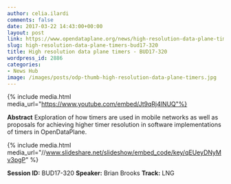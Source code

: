 ```yaml
---
author: celia.ilardi
comments: false
date: 2017-03-22 14:43:00+00:00
layout: post
link: https://www.opendataplane.org/news/high-resolution-data-plane-timers-bud17-320/
slug: high-resolution-data-plane-timers-bud17-320
title: High resolution data plane timers - BUD17-320
wordpress_id: 2886
categories:
- News Hub
image: /images/posts/odp-thumb-high-resolution-data-plane-timers.jpg
---
```


{% include media.html media_url="https://www.youtube.com/embed/Jt9qRj4lNUQ"%}

**Abstract**
Exploration of how timers are used in mobile networks as well as proposals for achieving higher timer resolution in software implementations of timers in OpenDataPlane.

{% include media.html media_url="//www.slideshare.net/slideshow/embed_code/key/qEUeyDNyMv3pgP" %}

**Session ID:** BUD17-320
**Speaker:** Brian Brooks
**Track:** LNG
